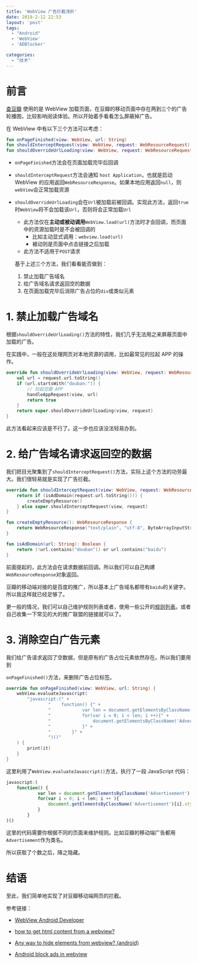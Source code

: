 ```yaml
---
title: 'WebView 广告拦截浅析'
date: 2019-2-12 22:53
layout: 'post'
tags:
  - "Android"
  - 'WebView'
  - 'ADBlocker'

categories:
  - "技术"
---
```


# 前言

[查豆瓣](https://github.com/rosuH/SearchInDouban) 使用的是 WebView 加载页面，在豆瓣的移动页面中存在两到三个的广告轮播图，比较影响阅读体验。所以开始着手看看怎么屏蔽掉广告。

在 WebView 中有以下三个方法可以考虑：

```kotlin
fun onPageFinished(view: WebView, url: String)
fun shouldInterceptRequest(view: WebView, request: WebResourceRequest): WebResourceResponse? 
fun shouldOverrideUrlLoading(view: WebView, request: WebResourceRequest): Boolean 
```

- `onPageFinished`方法会在页面加载完毕后回调

- `shouldInterceptRequest`方法会通知 `host Application`，也就是启动 WebView 的应用返回`WebResourceResponse`。如果本地应用返回`null`，则`webView`会正常加载资源

- `shouldOverrideUrlLoading`会在`Url`被加载前被回调。实现此方法，返回`true`时`WebView`将不会加载该`Url`，否则将会正常加载`Url`

  - 此方法仅在**主动或被动调用**`WebView.load(url)`方法时才会回调，而页面中的资源加载时是不会被回调的
    - 比如主动显式调用：`webview.load(url)`
    - 被动则是页面中点击链接之后加载
  - 此方法不适用于`POST`请求

  基于上述三个方法，我们看看能否做到：

  1. 禁止加载广告域名
  2. 给广告域名请求返回空的数据
  3. 在页面加载完毕后消除广告占位的`div`或类似元素

# 1. 禁止加载广告域名

根据`shouldOverrideUrlLoading()`方法的特性，我们几乎无法用之来屏蔽页面中加载的广告。

  在实践中，一般在这处理网页对本地资源的调用，比如最常见的拉起 APP 的操作。

  ```kotlin
  override fun shouldOverrideUrlLoading(view: WebView, request: WebResourceRequest): Boolean {
      val url = request.url.toString()
      if (url.startsWith("douban:")) {
          // 拉起豆瓣 APP
          handleAppRequest(view, url)
          return true
      }
      return super.shouldOverrideUrlLoading(view, request)
  }
  ```

此方法看起来应该是不行了。这一步也应该没法轻易办到。

# 2. 给广告域名请求返回空的数据

我们把目光聚集到了`shouldInterceptRequest()`方法，实际上这个方法的功劳最大。我们很轻易就是实现了广告拦截。

```kotlin
override fun shouldInterceptRequest(view: WebView, request: WebResourceRequest): WebResourceResponse? {
    return if (isAdDomain(request.url.toString())) {
        createEmptyResource()
    } else super.shouldInterceptRequest(view, request)
}

fun createEmptyResource(): WebResourceResponse {
    return WebResourceResponse("text/plain", "utf-8", ByteArrayInputStream("".toByteArray()))
}

fun isAdDomain(url: String): Boolean {
    return (!url.contains("douban")) or url.contains("baidu")
}
```

前面提起的，此方法会在请求数据前回调。所以我们可以自己构建`WebResourceResponse`对象返回。

豆瓣的移动端对接的是百度的推广，所以基本上广告域名都带有`baidu`的关键字。所以我这样就已经足够了。

更一般的情况，我们可以自己维护规则列表或者，使用一些公开的[规则列表](https://easylist.to/easylist/easylist.txt)。或者自己收集一下常见的大的推广联盟的链接就可以了。

# 3. 消除空白广告元素

我们给广告请求返回了空数据，但是原有的广告占位元素依然存在。所以我们要用到

`onPageFinished()`方法，来删除广告占位标签。

```kotlin
override fun onPageFinished(view: WebView, url: String) {
    webView.evaluateJavascript(
        "javascript:(" +
                "    function() {" +
                "            var len = document.getElementsByClassName('Advertisement').length; " +
                "            for(var i = 0; i < len; i ++){" +
                "                document.getElementsByClassName('Advertisement')[i].style.display = 'none'" +
                "            }" +
                "        }" +
                ")()"
    ) {
        print(it)
    }
}
```

这里利用了`WebView.evaluateJavascript()`方法，执行了一段 JavaScript 代码：

```javascript
javascript:(
    function() {
            var len = document.getElementsByClassName('Advertisement').length;
            for(var i = 0; i < len; i ++ ){
                document.getElementsByClassName('Advertisement')[i].style.display = 'none'
            }
        }
)()
```

这里的代码需要你根据不同的页面来维护规则。比如豆瓣的移动端广告都用`Advertisement`作为类名。

所以获取了个数之后，降之隐藏。

# 结语

至此，我们简单地实现了对豆瓣移动端网页的拦截。

参考链接：

- [WebView Android Developer](https://developer.android.com/reference/android/webkit/WebView)

- [how to get html content from a webview?](https://stackoverflow.com/questions/8200945/how-to-get-html-content-from-a-webview)

- [Any way to hide elements from webview? (android)](https://stackoverflow.com/questions/3029926/any-way-to-hide-elements-from-webview-android)

- [Android block ads in webview](https://stackoverflow.com/questions/24547446/android-block-ads-in-webview)